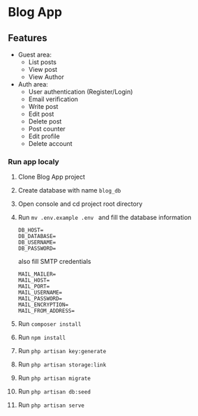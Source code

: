 # Blog App

## Features

* Guest area:
    * List posts
    * View post
    * View Author
* Auth area:
    * User authentication (Register/Login)
    * Email verification
    * Write post
    * Edit post
    * Delete post
    * Post counter
    * Edit profile
    * Delete account

### Run app localy

1. Clone Blog App project
2. Create database with name ``` blog_db ```
3. Open console and cd project root directory
4. Run ```mv .env.example .env ``` and fill the database information
    ```
    DB_HOST=
    DB_DATABASE=
    DB_USERNAME=
    DB_PASSWORD=
    ```
    
    also fill SMTP credentials

    ```
    MAIL_MAILER=
    MAIL_HOST=
    MAIL_PORT=
    MAIL_USERNAME=
    MAIL_PASSWORD=
    MAIL_ENCRYPTION=
    MAIL_FROM_ADDRESS=
    ``` 
5. Run ``` composer install ```
6. Run ``` npm install ```
7. Run ``` php artisan key:generate ```
8. Run ``` php artisan storage:link ```
9. Run ``` php artisan migrate ```
10. Run ``` php artisan db:seed ```
11. Run ``` php artisan serve ```